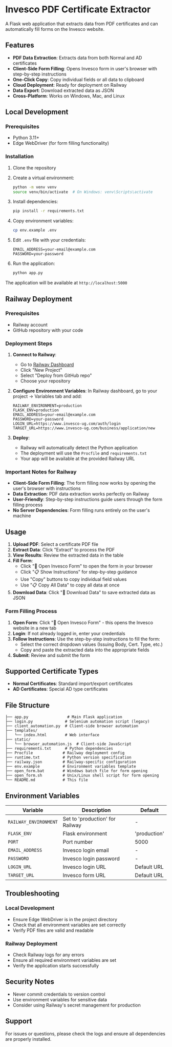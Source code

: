 # Invesco PDF Certificate Extractor

A Flask web application that extracts data from PDF certificates and can automatically fill forms on the Invesco website.

## Features

- **PDF Data Extraction**: Extracts data from both Normal and AD certificates
- **Client-Side Form Filling**: Opens Invesco form in user's browser with step-by-step instructions
- **One-Click Copy**: Copy individual fields or all data to clipboard
- **Cloud Deployment**: Ready for deployment on Railway
- **Data Export**: Download extracted data as JSON
- **Cross-Platform**: Works on Windows, Mac, and Linux

## Local Development

### Prerequisites

- Python 3.11+
- Edge WebDriver (for form filling functionality)

### Installation

1. Clone the repository
2. Create a virtual environment:
   ```bash
   python -m venv venv
   source venv/bin/activate  # On Windows: venv\Scripts\activate
   ```

3. Install dependencies:
   ```bash
   pip install -r requirements.txt
   ```

4. Copy environment variables:
   ```bash
   cp env.example .env
   ```

5. Edit `.env` file with your credentials:
   ```
   EMAIL_ADDRESS=your-email@example.com
   PASSWORD=your-password
   ```

6. Run the application:
   ```bash
   python app.py
   ```

The application will be available at `http://localhost:5000`

## Railway Deployment

### Prerequisites

- Railway account
- GitHub repository with your code

### Deployment Steps

1. **Connect to Railway**:
   - Go to [Railway Dashboard](https://railway.com/dashboard)
   - Click "New Project"
   - Select "Deploy from GitHub repo"
   - Choose your repository

2. **Configure Environment Variables**:
   In Railway dashboard, go to your project → Variables tab and add:
   ```
   RAILWAY_ENVIRONMENT=production
   FLASK_ENV=production
   EMAIL_ADDRESS=your-email@example.com
   PASSWORD=your-password
   LOGIN_URL=https://www.invesco-ug.com/auth/login
   TARGET_URL=https://www.invesco-ug.com/business/application/new
   ```

3. **Deploy**:
   - Railway will automatically detect the Python application
   - The deployment will use the `Procfile` and `requirements.txt`
   - Your app will be available at the provided Railway URL

### Important Notes for Railway

- **Client-Side Form Filling**: The form filling now works by opening the user's browser with instructions
- **Data Extraction**: PDF data extraction works perfectly on Railway
- **User-Friendly**: Step-by-step instructions guide users through the form filling process
- **No Server Dependencies**: Form filling runs entirely on the user's machine

## Usage

1. **Upload PDF**: Select a certificate PDF file
2. **Extract Data**: Click "Extract" to process the PDF
3. **View Results**: Review the extracted data in the table
4. **Fill Form**: 
   - Click "🚀 Open Invesco Form" to open the form in your browser
   - Click "📋 Show Instructions" for step-by-step guidance
   - Use "Copy" buttons to copy individual field values
   - Use "📋 Copy All Data" to copy all data at once
5. **Download Data**: Click "💾 Download Data" to save extracted data as JSON

### Form Filling Process

1. **Open Form**: Click "🚀 Open Invesco Form" - this opens the Invesco website in a new tab
2. **Login**: If not already logged in, enter your credentials
3. **Follow Instructions**: Use the step-by-step instructions to fill the form:
   - Select the correct dropdown values (Issuing Body, Cert. Type, etc.)
   - Copy and paste the extracted data into the appropriate fields
4. **Submit**: Review and submit the form

## Supported Certificate Types

- **Normal Certificates**: Standard import/export certificates
- **AD Certificates**: Special AD type certificates

## File Structure

```
├── app.py                 # Main Flask application
├── login.py              # Selenium automation script (legacy)
├── client_automation.py  # Client-side browser automation
├── templates/
│   └── index.html        # Web interface
├── static/
│   └── browser_automation.js  # Client-side JavaScript
├── requirements.txt      # Python dependencies
├── Procfile             # Railway deployment config
├── runtime.txt          # Python version specification
├── railway.json         # Railway-specific configuration
├── env.example          # Environment variables template
├── open_form.bat        # Windows batch file for form opening
├── open_form.sh         # Unix/Linux shell script for form opening
└── README.md            # This file
```

## Environment Variables

| Variable | Description | Default |
|----------|-------------|---------|
| `RAILWAY_ENVIRONMENT` | Set to 'production' for Railway | - |
| `FLASK_ENV` | Flask environment | 'production' |
| `PORT` | Port number | 5000 |
| `EMAIL_ADDRESS` | Invesco login email | - |
| `PASSWORD` | Invesco login password | - |
| `LOGIN_URL` | Invesco login URL | Default URL |
| `TARGET_URL` | Invesco form URL | Default URL |

## Troubleshooting

### Local Development
- Ensure Edge WebDriver is in the project directory
- Check that all environment variables are set correctly
- Verify PDF files are valid and readable

### Railway Deployment
- Check Railway logs for any errors
- Ensure all required environment variables are set
- Verify the application starts successfully

## Security Notes

- Never commit credentials to version control
- Use environment variables for sensitive data
- Consider using Railway's secret management for production

## Support

For issues or questions, please check the logs and ensure all dependencies are properly installed.

